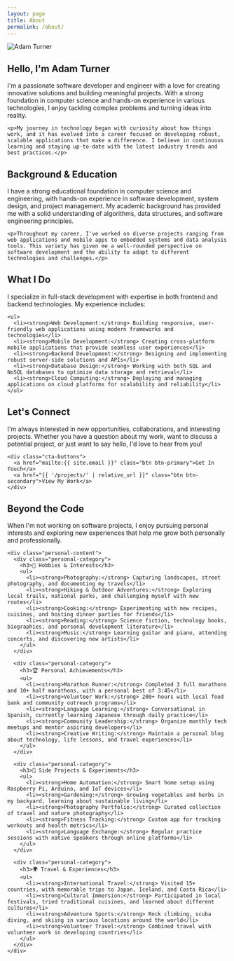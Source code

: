 ```yaml
---
layout: page
title: About
permalink: /about/
---
```


<div class="about-content">
  <!-- Profile Image Placeholder -->
  <img src="https://via.placeholder.com/200x200/2563eb/ffffff?text=AT" alt="Adam Turner" class="profile-image">
  
  <!-- Introduction Section -->
  <div class="about-section">
    <h2>Hello, I'm Adam Turner</h2>
    <p>I'm a passionate software developer and engineer with a love for creating innovative solutions and building meaningful projects. With a strong foundation in computer science and hands-on experience in various technologies, I enjoy tackling complex problems and turning ideas into reality.</p>
    
    <p>My journey in technology began with curiosity about how things work, and it has evolved into a career focused on developing robust, scalable applications that make a difference. I believe in continuous learning and staying up-to-date with the latest industry trends and best practices.</p>
  </div>

  <!-- Background Section -->
  <div class="about-section">
    <h2>Background & Education</h2>
    <p>I have a strong educational foundation in computer science and engineering, with hands-on experience in software development, system design, and project management. My academic background has provided me with a solid understanding of algorithms, data structures, and software engineering principles.</p>
    
    <p>Throughout my career, I've worked on diverse projects ranging from web applications and mobile apps to embedded systems and data analysis tools. This variety has given me a well-rounded perspective on software development and the ability to adapt to different technologies and challenges.</p>
  </div>

  <!-- Skills & Expertise -->
  <div class="about-section">
    <h2>What I Do</h2>
    <p>I specialize in full-stack development with expertise in both frontend and backend technologies. My experience includes:</p>
    
    <ul>
      <li><strong>Web Development:</strong> Building responsive, user-friendly web applications using modern frameworks and technologies</li>
      <li><strong>Mobile Development:</strong> Creating cross-platform mobile applications that provide seamless user experiences</li>
      <li><strong>Backend Development:</strong> Designing and implementing robust server-side solutions and APIs</li>
      <li><strong>Database Design:</strong> Working with both SQL and NoSQL databases to optimize data storage and retrieval</li>
      <li><strong>Cloud Computing:</strong> Deploying and managing applications on cloud platforms for scalability and reliability</li>
    </ul>
  </div>

  <!-- Contact CTA -->
  <div class="about-section">
    <h2>Let's Connect</h2>
    <p>I'm always interested in new opportunities, collaborations, and interesting projects. Whether you have a question about my work, want to discuss a potential project, or just want to say hello, I'd love to hear from you!</p>
    
    <div class="cta-buttons">
      <a href="mailto:{{ site.email }}" class="btn btn-primary">Get In Touch</a>
      <a href="{{ '/projects/' | relative_url }}" class="btn btn-secondary">View My Work</a>
    </div>
  </div>

  <!-- Personal Section -->
  <div class="about-section personal-section">
    <h2>Beyond the Code</h2>
    <p>When I'm not working on software projects, I enjoy pursuing personal interests and exploring new experiences that help me grow both personally and professionally.</p>
    
    <div class="personal-content">
      <div class="personal-category">
        <h3>🎯 Hobbies & Interests</h3>
        <ul>
          <li><strong>Photography:</strong> Capturing landscapes, street photography, and documenting my travels</li>
          <li><strong>Hiking & Outdoor Adventures:</strong> Exploring local trails, national parks, and challenging myself with new routes</li>
          <li><strong>Cooking:</strong> Experimenting with new recipes, cuisines, and hosting dinner parties for friends</li>
          <li><strong>Reading:</strong> Science fiction, technology books, biographies, and personal development literature</li>
          <li><strong>Music:</strong> Learning guitar and piano, attending concerts, and discovering new artists</li>
        </ul>
      </div>

      <div class="personal-category">
        <h3>🏆 Personal Achievements</h3>
        <ul>
          <li><strong>Marathon Runner:</strong> Completed 3 full marathons and 10+ half marathons, with a personal best of 3:45</li>
          <li><strong>Volunteer Work:</strong> 200+ hours with local food bank and community outreach programs</li>
          <li><strong>Language Learning:</strong> Conversational in Spanish, currently learning Japanese through daily practice</li>
          <li><strong>Community Leadership:</strong> Organize monthly tech meetups and mentor aspiring developers</li>
          <li><strong>Creative Writing:</strong> Maintain a personal blog about technology, life lessons, and travel experiences</li>
        </ul>
      </div>

      <div class="personal-category">
        <h3>🚀 Side Projects & Experiments</h3>
        <ul>
          <li><strong>Home Automation:</strong> Smart home setup using Raspberry Pi, Arduino, and IoT devices</li>
          <li><strong>Gardening:</strong> Growing vegetables and herbs in my backyard, learning about sustainable living</li>
          <li><strong>Photography Portfolio:</strong> Curated collection of travel and nature photography</li>
          <li><strong>Fitness Tracking:</strong> Custom app for tracking workouts and health metrics</li>
          <li><strong>Language Exchange:</strong> Regular practice sessions with native speakers through online platforms</li>
        </ul>
      </div>

      <div class="personal-category">
        <h3>🌍 Travel & Experiences</h3>
        <ul>
          <li><strong>International Travel:</strong> Visited 15+ countries, with memorable trips to Japan, Iceland, and Costa Rica</li>
          <li><strong>Cultural Immersion:</strong> Participated in local festivals, tried traditional cuisines, and learned about different cultures</li>
          <li><strong>Adventure Sports:</strong> Rock climbing, scuba diving, and skiing in various locations around the world</li>
          <li><strong>Volunteer Travel:</strong> Combined travel with volunteer work in developing countries</li>
        </ul>
      </div>
    </div>
  </div>
</div>
